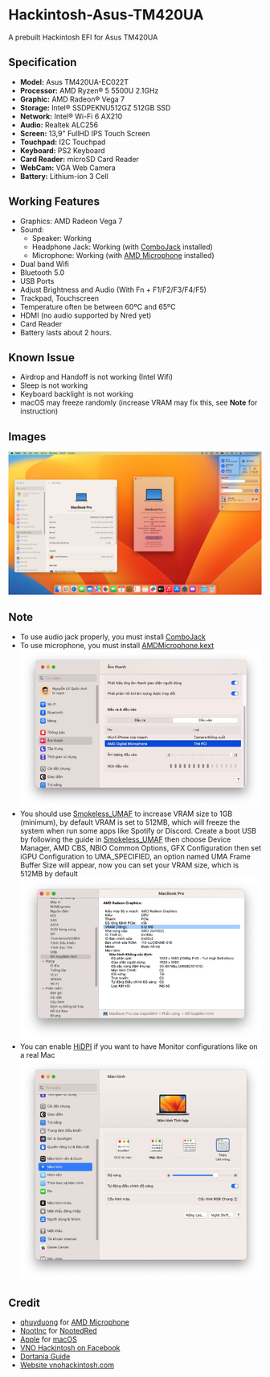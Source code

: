 # Hackintosh-Asus-TM420UA
A prebuilt Hackintosh EFI for Asus TM420UA

## Specification
-  **Model:** Asus TM420UA-EC022T
-  **Processor:** AMD Ryzen® 5 5500U 2.1GHz
-  **Graphic:** AMD Radeon® Vega 7
-  **Storage:** Intel® SSDPEKNU512GZ 512GB SSD
-  **Network:** Intel® Wi-Fi 6 AX210
-  **Audio:** Realtek ALC256
-  **Screen:** 13,9" FullHD IPS Touch Screen
-  **Touchpad:** I2C Touchpad
-  **Keyboard:** PS2 Keyboard
-  **Card Reader:** microSD Card Reader
-  **WebCam:** VGA Web Camera
-  **Battery:** Lithium-ion 3 Cell
  
## Working Features
-  Graphics: AMD Radeon Vega 7
-  Sound:
   + Speaker: Working
   + Headphone Jack: Working (with [ComboJack](https://github.com/hackintosh-stuff/ComboJack) installed)
   + Microphone: Working (with [AMD Microphone](https://github.com/qhuyduong/AMDMicrophone) installed)
-  Dual band Wifi
-  Bluetooth 5.0
-  USB Ports
-  Adjust Brightness and Audio (With Fn + F1/F2/F3/F4/F5)
-  Trackpad, Touchscreen
-  Temperature often be between 60ºC and 65ºC
-  HDMI (no audio supported by Nred yet)
-  Card Reader
-  Battery lasts about 2 hours.

## Known Issue
-  Airdrop and Handoff is not working (Intel Wifi)
-  Sleep is not working  
-  Keyboard backlight is not working
-  macOS may freeze randomly (increase VRAM may fix this, see **Note** for instruction)

## Images
<img src="Screenshot.jpg" alt="About this Mac" title="About this Mac">

## Note
- To use audio jack properly, you must install [ComboJack](https://github.com/hackintosh-stuff/ComboJack)
- To use microphone, you must install [AMDMỉcrophone.kext](https://github.com/qhuyduong/AMDMicrophone)
  <img src="micro.jpg" alt="AMD Microphone" title="AMD Microphone">
- You should use [Smokeless_UMAF](https://github.com/DavidS95/Smokeless_UMAF) to increase VRAM size to 1GB (minimum), by default VRAM is set to 512MB, which will freeze the system when run some apps like Spotify or Discord. Create a boot USB by following the guide in [Smokeless_UMAF](https://github.com/DavidS95/Smokeless_UMAF) then choose Device Manager, AMD CBS, NBIO Common Options, GFX Configuration then set iGPU Configuration to UMA_SPECIFIED, an option named UMA Frame Buffer Size will appear, now you can set your VRAM size, which is 512MB by default
  <img src="graphics.jpg" alt="Graphics" title="Graphics">   
- You can enable [HiDPI](https://github.com/xzhih/one-key-hidpi) if you want to have Monitor configurations like on a real Mac
  <img src="monitor.jpg" alt="Monitor Configurations" title="Monitor Configurations">
  
## Credit
-  [qhuyduong](https://github.com/qhuyduong) for [AMD Microphone](https://github.com/qhuyduong/AMDMicrophone)
-  [NootInc](https://github.com/NootInc) for [NootedRed](https://github.com/NootInc/NootedRed)
-  [Apple](https://www.apple.com) for [macOS](https://www.apple.com/macos)
-  [VNO Hackintosh on Facebook](https://www.facebook.com/groups/vnohackintosh/?epa=SEARCH_BOX)
-  [Dortania Guide](https://dortania.github.io/OpenCore-Install-Guide/)
-  [Website vnohackintosh.com](https://vnohackintosh.com)
  
